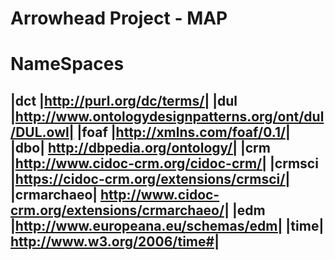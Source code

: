 # Arrowhead Project - MAP

# NameSpaces

|dct	|http://purl.org/dc/terms/|
|dul	|http://www.ontologydesignpatterns.org/ont/dul/DUL.owl|
|foaf	|http://xmlns.com/foaf/0.1/|
|dbo|	http://dbpedia.org/ontology/|
|crm	|http://www.cidoc-crm.org/cidoc-crm/|
|crmsci	|https://cidoc-crm.org/extensions/crmsci/|
|crmarchaeo|	http://www.cidoc-crm.org/extensions/crmarchaeo/|
|edm	|http://www.europeana.eu/schemas/edm|
|time|	http://www.w3.org/2006/time#|
---------------------------------------

